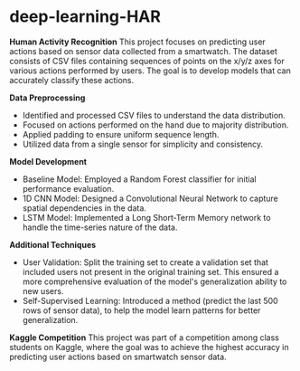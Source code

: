 # deep-learning-HAR
**Human Activity Recognition**
This project focuses on predicting user actions based on sensor data collected from a smartwatch. The dataset consists of CSV files containing sequences of points on the x/y/z axes for various actions performed by users. The goal is to develop models that can accurately classify these actions.

**Data Preprocessing**
* Identified and processed CSV files to understand the data distribution.
* Focused on actions performed on the hand due to majority distribution.
* Applied padding to ensure uniform sequence length.
* Utilized data from a single sensor for simplicity and consistency.

**Model Development**
* Baseline Model: Employed a Random Forest classifier for initial performance evaluation.
* 1D CNN Model: Designed a Convolutional Neural Network to capture spatial dependencies in the data.
* LSTM Model: Implemented a Long Short-Term Memory network to handle the time-series nature of the data.

**Additional Techniques**
* User Validation: Split the training set to create a validation set that included users not present in the original training set. This ensured a more comprehensive evaluation of the model's generalization ability to new users.
* Self-Supervised Learning: Introduced a method (predict the last 500 rows of sensor data), to help the model learn patterns for better generalization.

**Kaggle Competition**
This project was part of a competition among class students on Kaggle, where the goal was to achieve the highest accuracy in predicting user actions based on smartwatch sensor data.
